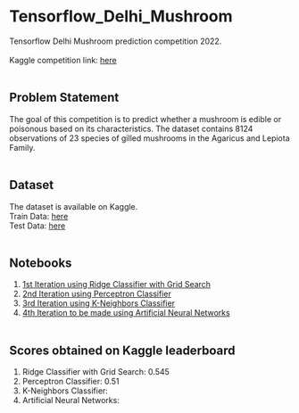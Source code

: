 # Tensorflow_Delhi_Mushroom
 Tensorflow Delhi Mushroom prediction competition 2022.<br/><br/>
 Kaggle competition link: [here](https://www.kaggle.com/competitions/should-i-eat-this-mushroom-tfug-delhi/overview)<br/><br/>

## Problem Statement
The goal of this competition is to predict whether a mushroom is edible or poisonous based on its characteristics. The dataset contains 8124 observations of 23 species of gilled mushrooms in the Agaricus and Lepiota Family. <br/><br/>

## Dataset
The dataset is available on Kaggle.<br/>
Train Data: [here](Dataset/train.csv)<br/>
Test Data: [here](Dataset/test.csv)
<br/><br/>

## Notebooks
1. [1st Iteration using Ridge Classifier with Grid Search](Notebook/Iteration1.ipynb)<br/>
2. [2nd Iteration using Perceptron Classifier](Notebook/Iteration2.ipynb)<br/>
3. [3rd Iteration using K-Neighbors Classifier](Notebook/Iteration3.ipynb)<br/>
4. [4th Iteration to be made using Artificial Neural Networks](Notebook/Iteration4.ipynb)
<br/><br/>

## Scores obtained on Kaggle leaderboard
1. Ridge Classifier with Grid Search: 0.545
2. Perceptron Classifier: 0.51
3. K-Neighbors Classifier: 
4. Artificial Neural Networks:
   